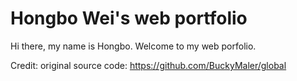 # Hongbo Wei's web portfolio

Hi there, my name is Hongbo.
Welcome to my web porfolio.

Credit: original source code: https://github.com/BuckyMaler/global
